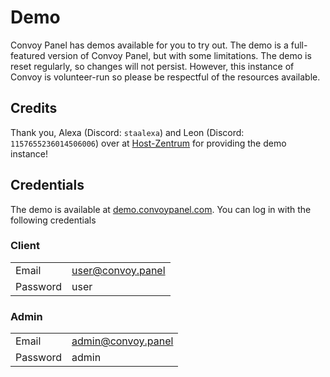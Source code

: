 # Demo

Convoy Panel has demos available for you to try out. The demo is a full-featured version of Convoy Panel, but with some
limitations. The demo is reset regularly, so changes will not persist. However, this instance of Convoy is volunteer-run
so please be respectful of the resources available.

## Credits

Thank you, Alexa (Discord: `staalexa`) and Leon (Discord: `1157655236014506006`) over at [Host-Zentrum](https://www.host-zentrum.de/) for providing the demo instance!

## Credentials

The demo is available at [demo.convoypanel.com](https://demo.convoypanel.com). You can log in with the following
credentials

### Client

|          |                   |
|----------|-------------------|
| Email    | user@convoy.panel |
| Password | user              |

### Admin

|          |                    |
|----------|--------------------|
| Email    | admin@convoy.panel |
| Password | admin              |

